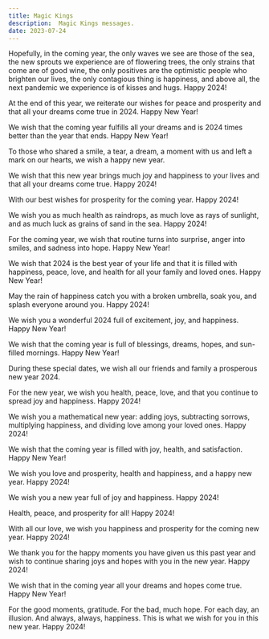 ```yaml
---
title: Magic Kings
description:  Magic Kings messages.
date: 2023-07-24
---
```


Hopefully, in the coming year, the only waves we see are those of the sea, the new sprouts we experience are of flowering trees, the only strains that come are of good wine, the only positives are the optimistic people who brighten our lives, the only contagious thing is happiness, and above all, the next pandemic we experience is of kisses and hugs. Happy 2024!

At the end of this year, we reiterate our wishes for peace and prosperity and that all your dreams come true in 2024. Happy New Year!

We wish that the coming year fulfills all your dreams and is 2024 times better than the year that ends. Happy New Year!

To those who shared a smile, a tear, a dream, a moment with us and left a mark on our hearts, we wish a happy new year.

We wish that this new year brings much joy and happiness to your lives and that all your dreams come true. Happy 2024!

With our best wishes for prosperity for the coming year. Happy 2024!

We wish you as much health as raindrops, as much love as rays of sunlight, and as much luck as grains of sand in the sea. Happy 2024!

For the coming year, we wish that routine turns into surprise, anger into smiles, and sadness into hope. Happy New Year!

We wish that 2024 is the best year of your life and that it is filled with happiness, peace, love, and health for all your family and loved ones. Happy New Year!

May the rain of happiness catch you with a broken umbrella, soak you, and splash everyone around you. Happy 2024!

We wish you a wonderful 2024 full of excitement, joy, and happiness. Happy New Year!

We wish that the coming year is full of blessings, dreams, hopes, and sun-filled mornings. Happy New Year!

During these special dates, we wish all our friends and family a prosperous new year 2024.

For the new year, we wish you health, peace, love, and that you continue to spread joy and happiness. Happy 2024!

We wish you a mathematical new year: adding joys, subtracting sorrows, multiplying happiness, and dividing love among your loved ones. Happy 2024!

We wish that the coming year is filled with joy, health, and satisfaction. Happy New Year!

We wish you love and prosperity, health and happiness, and a happy new year. Happy 2024!

We wish you a new year full of joy and happiness. Happy 2024!

Health, peace, and prosperity for all! Happy 2024!

With all our love, we wish you happiness and prosperity for the coming new year. Happy 2024!

We thank you for the happy moments you have given us this past year and wish to continue sharing joys and hopes with you in the new year. Happy 2024!

We wish that in the coming year all your dreams and hopes come true. Happy New Year!

For the good moments, gratitude. For the bad, much hope. For each day, an illusion. And always, always, happiness. This is what we wish for you in this new year. Happy 2024!
